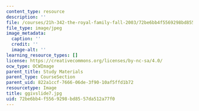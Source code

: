 ```yaml
---
content_type: resource
description: ''
file: /courses/21h-342-the-royal-family-fall-2003/72be6bb4f5569298bd8557da512a77f0_ggivslide7.jpg
file_type: image/jpeg
image_metadata:
  caption: ''
  credit: ''
  image-alt: ''
learning_resource_types: []
license: https://creativecommons.org/licenses/by-nc-sa/4.0/
ocw_type: OCWImage
parent_title: Study Materials
parent_type: CourseSection
parent_uid: 822a1ccf-7666-06de-3f90-10af5ffd1b72
resourcetype: Image
title: ggivslide7.jpg
uid: 72be6bb4-f556-9298-bd85-57da512a77f0
---
```

